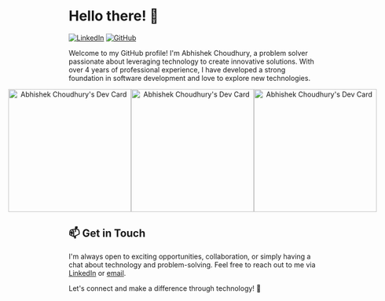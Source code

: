 # Hello there! 👋 

[![LinkedIn](https://img.shields.io/badge/-LinkedIn-blue?style=flat-square&logo=linkedin&logoColor=white&link=https://www.linkedin.com/in/yesabhishek)](https://www.linkedin.com/in/yesabhishek)
[![GitHub](https://img.shields.io/badge/-GitHub-black?style=flat-square&logo=github&logoColor=white&link=https://github.com/yesabhishek)](https://github.com/yesabhisheky)

Welcome to my GitHub profile! I'm Abhishek Choudhury, a problem solver passionate about leveraging technology to create innovative solutions. With over 4 years of professional experience, I have developed a strong foundation in software development and love to explore new technologies.


<div style="display: flex; justify-content: center; align-items: center; width: 100%" align="center">
  <a href="#">
    <img src="https://kvsxzxhselvfeyqrshan.supabase.co/storage/v1/object/public/assets/aws-certified-cloud-practitioner.png?t=2023-05-21T10%3A46%3A28.629Z"
         width="250" alt="Abhishek Choudhury's Dev Card" />
   </a>
  <a href="#">
    <img src="https://kvsxzxhselvfeyqrshan.supabase.co/storage/v1/object/public/assets/aws-learning-cloud-essentials.png?t=2023-05-20T16%3A13%3A17.040Z"
        width="250" alt="Abhishek Choudhury's Dev Card" />
   </a>
  <div>
       <br>
  </div>
  <a href="https://app.daily.dev/yesabhishek"><img src="https://api.daily.dev/devcards/69c662b684ab41ea9eaca22ae4bc561e.png" width="250" alt="Abhishek Choudhury's      Dev Card"/>
  </a>
</div>  







## 📫 Get in Touch

I'm always open to exciting opportunities, collaboration, or simply having a chat about technology and problem-solving. Feel free to reach out to me via [LinkedIn](https://www.linkedin.com/in/abhishek-choudhury) or [email](mailto:abhishek@example.com).

Let's connect and make a difference through technology! 🌟
